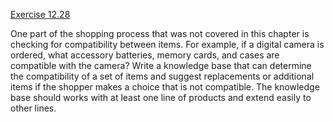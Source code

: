 [Exercise 12.28](ex_28/)

One part of the shopping process that was not covered in this chapter is
checking for compatibility between items. For example, if a digital
camera is ordered, what accessory batteries, memory cards, and cases are
compatible with the camera? Write a knowledge base that can determine
the compatibility of a set of items and suggest replacements or
additional items if the shopper makes a choice that is not compatible.
The knowledge base should works with at least one line of products and
extend easily to other lines.
